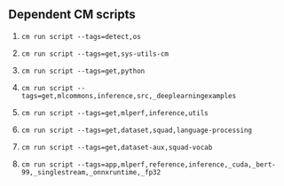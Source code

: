 
## Dependent CM scripts



1.  `cm run script --tags=detect,os`


2.  `cm run script --tags=get,sys-utils-cm`


3.  `cm run script --tags=get,python`


4.  `cm run script --tags=get,mlcommons,inference,src,_deeplearningexamples`


5.  `cm run script --tags=get,mlperf,inference,utils`


6.  `cm run script --tags=get,dataset,squad,language-processing`


7.  `cm run script --tags=get,dataset-aux,squad-vocab`


8.  `cm run script --tags=app,mlperf,reference,inference,_cuda,_bert-99,_singlestream,_onnxruntime,_fp32`
